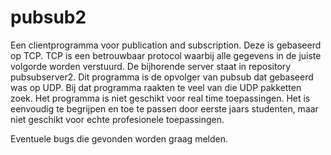 # pubsub2
Een clientprogramma voor publication and subscription. Deze is gebaseerd op TCP. TCP is een betrouwbaar protocol waarbij alle gegevens in de juiste volgorde worden verstuurd.
De bijhorende server staat in repository pubsubserver2.
Dit programma is de opvolger van pubsub dat gebaseerd was op UDP. Bij dat programma raakten te veel van die UDP pakketten zoek. 
Het programma is niet geschikt voor real time toepassingen. Het is eenvoudig te begrijpen en toe te passen door eerste jaars studenten, maar niet geschikt voor echte profesionele toepassingen. 

Eventuele bugs die gevonden worden graag melden. 
